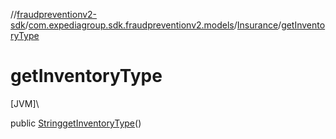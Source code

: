 //[fraudpreventionv2-sdk](../../../index.md)/[com.expediagroup.sdk.fraudpreventionv2.models](../index.md)/[Insurance](index.md)/[getInventoryType](get-inventory-type.md)

# getInventoryType

[JVM]\

public [String](https://docs.oracle.com/javase/8/docs/api/java/lang/String.html)[getInventoryType](get-inventory-type.md)()

